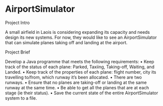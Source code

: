 # AirportSimulator

Project Intro

A small airfield in Laois is considering expanding its capacity and needs design its new systems. 
For now, they would like to see an AirportSimulator that can simulate planes taking off and landing 
at the airport.

Project Brief

Develop a Java programme that meets the following requirements:
•	Keep track of the status of each plane: Parked, Taxiing, Taking-off, Waiting, and Landed.
•	Keep track of the properties of each plane: flight number, city its travelling to/from, which runway it’s been allocated.
•	There are two runways.
•	Ensure that no planes are taking-off or landing at the same runway at the same time.
•	Be able to get all the planes that are at each stage (ie their status).
•	Save the current state of the entire AirportSimulator system to a file.

